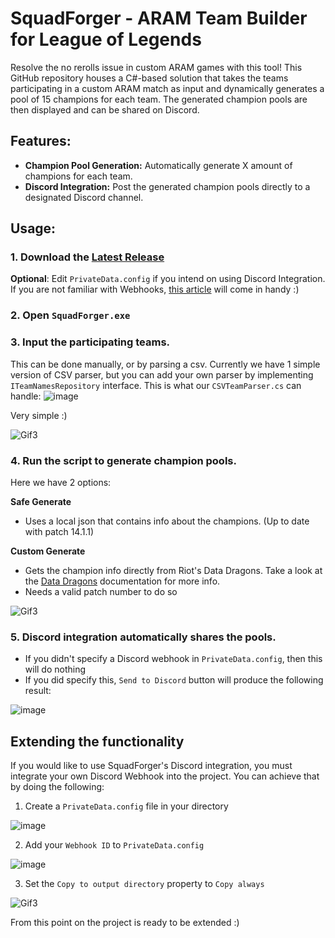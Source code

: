 # SquadForger - ARAM Team Builder for League of Legends

Resolve the no rerolls issue in custom ARAM games with this tool! This GitHub repository houses a C#-based solution that takes the teams participating in a custom ARAM match as input and dynamically generates a pool of 15 champions for each team. The generated champion pools are then displayed and can be shared on Discord.

## Features:

- **Champion Pool Generation:** Automatically generate X amount of champions for each team.
- **Discord Integration:** Post the generated champion pools directly to a designated Discord channel.

## Usage:

### 1. Download the [Latest Release](https://github.com/League-of-DAE-Legends/SquadForger/releases/latest)
**Optional**: Edit ```PrivateData.config``` if you intend on using Discord Integration. If you are not familiar with Webhooks, [this article](https://hookdeck.com/webhooks/platforms/how-to-get-started-with-discord-webhooks) will come in handy :)

### 2. Open ```SquadForger.exe```

### 3. Input the participating teams.
This can be done manually, or by parsing a csv. Currently we have 1 simple version of CSV parser, but you can add your own parser by implementing ```ITeamNamesRepository``` interface.
This is what our ```CSVTeamParser.cs``` can handle:
![image](https://github.com/League-of-DAE-Legends/SquadForger/assets/88614889/11b3f6a5-50be-4df0-bb64-fa4879677bc5)

Very simple :)

![Gif3](https://github.com/League-of-DAE-Legends/SquadForger/assets/88614889/73ade216-d078-4258-b2ca-eb73419a3787)


### 4. Run the script to generate champion pools.
Here we have 2 options:

**Safe Generate**
- Uses a local json that contains info about the champions. (Up to date with patch 14.1.1)

**Custom Generate**
- Gets the champion info directly from Riot's Data Dragons. Take a look at the [Data Dragons](https://developer.riotgames.com/docs/lol) documentation for more info.
- Needs a valid patch number to do so

![Gif3](https://github.com/League-of-DAE-Legends/SquadForger/assets/88614889/1473c960-2998-4f26-aa63-606f67d53c36)

### 5. Discord integration automatically shares the pools.
- If you didn't specify a Discord webhook in ```PrivateData.config```, then this will do nothing
- If you did specify this, ```Send to Discord``` button will produce the following result:

![image](https://github.com/League-of-DAE-Legends/SquadForger/assets/88614889/ab73f3d0-e9ec-4451-8ef2-679b9dbc859c)

##  Extending the functionality

If you would like to use SquadForger's Discord integration, you must integrate your own Discord Webhook into the project. You can achieve that by doing the following: 
1. Create a `PrivateData.config` file in your directory
   
![image](https://github.com/League-of-DAE-Legends/SquadForger/assets/88614889/35061fb2-1a2a-45b2-a43a-43352dea7959)

2. Add your `Webhook ID` to `PrivateData.config`

![image](https://github.com/League-of-DAE-Legends/SquadForger/assets/88614889/f72ea40e-4404-4511-84e8-a8817edd4b6d)

3. Set the `Copy to output directory` property to `Copy always`

![Gif3](https://github.com/League-of-DAE-Legends/SquadForger/assets/88614889/e61f07ed-4135-4d18-baa5-7efd4e6adb3e)

From this point on the project is ready to be extended :)
